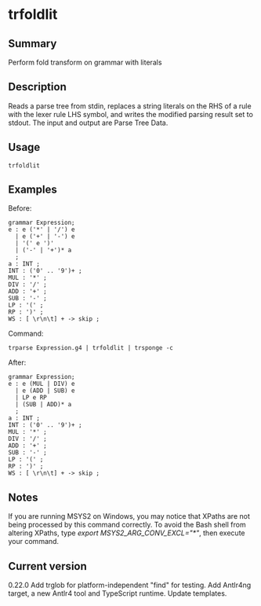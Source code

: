 # trfoldlit

## Summary

Perform fold transform on grammar with literals

## Description

Reads a parse tree from stdin, replaces a string literals on
the RHS of a rule with the lexer rule LHS symbol, and writes
the modified parsing result set to stdout. The input and
output are Parse Tree Data.

## Usage

    trfoldlit

## Examples

Before:

    grammar Expression;
    e : e ('*' | '/') e
      | e ('+' | '-') e
      | '(' e ')'
      | ('-' | '+')* a
      ;
    a : INT ;
    INT : ('0' .. '9')+ ;
    MUL : '*' ;
    DIV : '/' ;
    ADD : '+' ;
    SUB : '-' ;
    LP : '(' ;
    RP : ')' ;
    WS : [ \r\n\t] + -> skip ;

Command:

    trparse Expression.g4 | trfoldlit | trsponge -c

After:

    grammar Expression;
    e : e (MUL | DIV) e
      | e (ADD | SUB) e
      | LP e RP
      | (SUB | ADD)* a
      ;
    a : INT ;
    INT : ('0' .. '9')+ ;
    MUL : '*' ;
    DIV : '/' ;
    ADD : '+' ;
    SUB : '-' ;
    LP : '(' ;
    RP : ')' ;
    WS : [ \r\n\t] + -> skip ;

## Notes

If you are running MSYS2 on Windows, you may notice that XPaths are not being
processed by this command correctly. To avoid the Bash shell from altering
XPaths, type _export MSYS2_ARG_CONV_EXCL="*"_, then execute your command.

## Current version

0.22.0 Add trglob for platform-independent "find" for testing. Add Antlr4ng target, a new Antlr4 tool and TypeScript runtime. Update templates.
